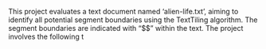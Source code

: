 This project evaluates a text document named ‘alien-life.txt’, aiming to identify all potential segment boundaries using the TextTiling algorithm. The segment boundaries are indicated with “$$” within the text. The project involves the following t